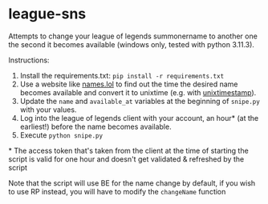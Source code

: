 # league-sns
Attempts to change your league of legends summonername to another one the second it becomes available (windows only, tested with python 3.11.3).

Instructions:
1. Install the requirements.txt: `pip install -r requirements.txt`
2. Use a website like [names.lol](https://www.nameslol.com/name-checker) to find out the time the desired name becomes available and convert it to unixtime (e.g. with [unixtimestamp](https://www.unixtimestamp.com/)).
3. Update the `name` and `available_at` variables at the beginning of `snipe.py` with your values.
4. Log into the league of legends client with your account, an hour* (at the earliest!) before the name becomes available.
5. Execute `python snipe.py`

\* The access token that's taken from the client at the time of starting the script is valid for one hour and doesn't get validated & refreshed by the script 

Note that the script will use BE for the name change by default, if you wish to use RP instead, you will have to modify the `changeName` function
